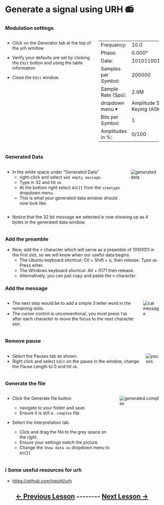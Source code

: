# Generate a signal using URH 📻

### Modulation settings

<div class="columns">
<div class="column">

- Click on the Generator tab at the top of the urh window.

- Verify your defaults are set by clicking the `Edit` button and using the table information 

- Close the `Edit` window.

</div>
<div class="column">

  | | |
  |-------|-----|
  |Frequency:| 10.0|
  |Phase:| 0.000°|  
  |Data:| 1010110010101100|
  |Samples per Symbol:| 200000|
  |Sample Rate (Sps):| 2.0M| 
  |dropdown menu ▾|Amplitude Shift Keying (ASK)|
  |Bits per Symbol:| 1|
  |Amplitudes in %:| 0/100|

</div>
</div>

### Generated Data

<div class="columns">
<div class="column">

- In the white space under "Generated Data"
  - right-click and select `add empty message`.
  - Type in 32 and hit `ok`.
  - At the bottom right select `ASCII` from the `viewtype` dropdown menu.
  - This is what your generated data window should now look like.

</div>
<div class="column">

![generated data](https://github.com/python-can-define-radio/sdr-course/blob/main/classroom_activities/Ch03_Analyzing_Signals_URH/Images/generated_data.png?raw=true) 

</div>
</div>

<!-- pandoc-only ### Generated Data -->

<div class="columns">
<div class="column">

- Notice that the 32 bit message we selected is now showing up as 4 bytes in the generated data window.

</div>
<div class="column">
 
<!-- pandoc-only ![generated data](https://github.com/python-can-define-radio/sdr-course/blob/main/classroom_activities/Ch03_Analyzing_Signals_URH/Images/generated_data.png?raw=true) -->

</div>
</div>

### Add the preamble

- Now, add the « character which will serve as a preamble of 10101011 in the first slot, so we will know when our useful data begins.  
    - The Ubuntu keyboard shortcut: Ctl + Shift + u, then release. Type `ab`. Press enter.
    - The Windows keyboard shortcut: Alt + 0171 then release.
    - Alternatively, you can just copy and paste the « character.
 
### Add the message

<div class="columns">
<div class="column">

- The next step would be to add a simple 3 letter word in the remaining slots. 
- The cursor control is unconventional, you must press `Tab` after each character to move the focus to the next character slot.

</div>
<div class="column">

![cat message](https://github.com/python-can-define-radio/sdr-course/blob/main/classroom_activities/Ch03_Analyzing_Signals_URH/Images/catscreenshot.png?raw=true) 

</div>
</div>

### Remove pause

<div class="columns">
<div class="column">

- Select the Pauses tab as shown.
- Right click and select `Edit` on the pause in the window, change the Pause Length to 0 and hit `ok`.

</div>
<div class="column">

![pauses](https://github.com/python-can-define-radio/sdr-course/blob/main/classroom_activities/Ch03_Analyzing_Signals_URH/Images/pauses.png?raw=true) 

</div>
</div>

### Generate the file

<div class="columns">
<div class="column">

- Click the Generate file button
  - navigate to your folder and save.
  - Ensure it is still a `.complex` file.

- Select the Interpretation tab.
    - Click and drag the file to the grey space on the right.
    - Ensure your settings match the picture.
    - Change the  `Show data as` dropdown menu to `ASCII`

</div>
<div class="column">

![generated.complex](https://github.com/python-can-define-radio/sdr-course/blob/main/classroom_activities/Ch03_Analyzing_Signals_URH/Images/generated_file.png?raw=true) 

</div>
</div>


### ℹ️ Some useful resources for urh <!-- pandoc-exclude-line --> 

- https://github.com/jopohl/urh <!-- pandoc-exclude-line --> 

## <p align="center">[&larr; Previous Lesson](https://github.com/python-can-define-radio/sdr-course/blob/main/classroom_activities/Ch03_Analyzing_Signals_URH/020_Modulation.md)  --------  [Next Lesson &rarr;](https://github.com/python-can-define-radio/sdr-course/blob/main/classroom_activities/Ch03_Analyzing_Signals_URH/040_Interpret_unknown_signal.md)</p> <!-- pandoc-exclude-line --> 
